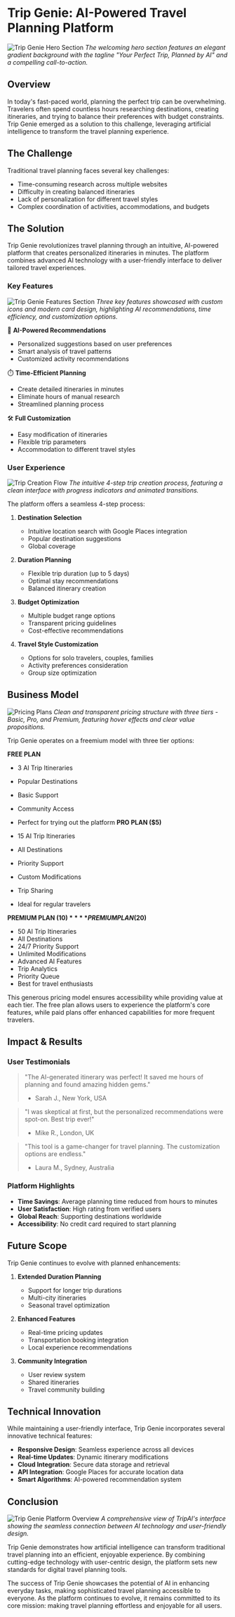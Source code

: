 # Trip Genie: AI-Powered Travel Planning Platform

![Trip Genie Hero Section](./case-study-images/hero.png)
_The welcoming hero section features an elegant gradient background with the tagline "Your Perfect Trip, Planned by AI" and a compelling call-to-action._

## Overview

In today's fast-paced world, planning the perfect trip can be overwhelming. Travelers often spend countless hours researching destinations, creating itineraries, and trying to balance their preferences with budget constraints. Trip Genie emerged as a solution to this challenge, leveraging artificial intelligence to transform the travel planning experience.

## The Challenge

Traditional travel planning faces several key challenges:

- Time-consuming research across multiple websites
- Difficulty in creating balanced itineraries
- Lack of personalization for different travel styles
- Complex coordination of activities, accommodations, and budgets

## The Solution

Trip Genie revolutionizes travel planning through an intuitive, AI-powered platform that creates personalized itineraries in minutes. The platform combines advanced AI technology with a user-friendly interface to deliver tailored travel experiences.

### Key Features

![Trip Genie Features Section](./case-study-images/features.png)
_Three key features showcased with custom icons and modern card design, highlighting AI recommendations, time efficiency, and customization options._

🎯 **AI-Powered Recommendations**

- Personalized suggestions based on user preferences
- Smart analysis of travel patterns
- Customized activity recommendations

⏱️ **Time-Efficient Planning**

- Create detailed itineraries in minutes
- Eliminate hours of manual research
- Streamlined planning process

🛠️ **Full Customization**

- Easy modification of itineraries
- Flexible trip parameters
- Accommodation to different travel styles

### User Experience

![Trip Creation Flow](./case-study-images/trip-creation.png)
_The intuitive 4-step trip creation process, featuring a clean interface with progress indicators and animated transitions._

The platform offers a seamless 4-step process:

1. **Destination Selection**

   - Intuitive location search with Google Places integration
   - Popular destination suggestions
   - Global coverage

2. **Duration Planning**

   - Flexible trip duration (up to 5 days)
   - Optimal stay recommendations
   - Balanced itinerary creation

3. **Budget Optimization**

   - Multiple budget range options
   - Transparent pricing guidelines
   - Cost-effective recommendations

4. **Travel Style Customization**
   - Options for solo travelers, couples, families
   - Activity preferences consideration
   - Group size optimization

## Business Model

![Pricing Plans](./case-study-images/pricing.png)
_Clean and transparent pricing structure with three tiers - Basic, Pro, and Premium, featuring hover effects and clear value propositions._

Trip Genie operates on a freemium model with three tier options:

**FREE PLAN**

- 3 AI Trip Itineraries
- Popular Destinations
- Basic Support
- Community Access
- Perfect for trying out the platform
  **PRO PLAN ($5)**

- 15 AI Trip Itineraries
- All Destinations
- Priority Support
- Custom Modifications
- Trip Sharing
- Ideal for regular travelers

**PREMIUM PLAN ($10)**
**PREMIUM PLAN ($20)**

- 50 AI Trip Itineraries
- All Destinations
- 24/7 Priority Support
- Unlimited Modifications
- Advanced AI Features
- Trip Analytics
- Priority Queue
- Best for travel enthusiasts

This generous pricing model ensures accessibility while providing value at each tier. The free plan allows users to experience the platform's core features, while paid plans offer enhanced capabilities for more frequent travelers.

## Impact & Results

### User Testimonials

> "The AI-generated itinerary was perfect! It saved me hours of planning and found amazing hidden gems."
>
> - Sarah J., New York, USA

> "I was skeptical at first, but the personalized recommendations were spot-on. Best trip ever!"
>
> - Mike R., London, UK

> "This tool is a game-changer for travel planning. The customization options are endless."
>
> - Laura M., Sydney, Australia

### Platform Highlights

- **Time Savings**: Average planning time reduced from hours to minutes
- **User Satisfaction**: High rating from verified users
- **Global Reach**: Supporting destinations worldwide
- **Accessibility**: No credit card required to start planning

## Future Scope

Trip Genie continues to evolve with planned enhancements:

1. **Extended Duration Planning**

   - Support for longer trip durations
   - Multi-city itineraries
   - Seasonal travel optimization

2. **Enhanced Features**

   - Real-time pricing updates
   - Transportation booking integration
   - Local experience recommendations

3. **Community Integration**
   - User review system
   - Shared itineraries
   - Travel community building

## Technical Innovation

While maintaining a user-friendly interface, Trip Genie incorporates several innovative technical features:

- **Responsive Design**: Seamless experience across all devices
- **Real-time Updates**: Dynamic itinerary modifications
- **Cloud Integration**: Secure data storage and retrieval
- **API Integration**: Google Places for accurate location data
- **Smart Algorithms**: AI-powered recommendation system

## Conclusion

![Trip Genie Platform Overview](./case-study-images/platform-overview.png)
_A comprehensive view of TripAI's interface showing the seamless connection between AI technology and user-friendly design._

Trip Genie demonstrates how artificial intelligence can transform traditional travel planning into an efficient, enjoyable experience. By combining cutting-edge technology with user-centric design, the platform sets new standards for digital travel planning tools.

The success of Trip Genie showcases the potential of AI in enhancing everyday tasks, making sophisticated travel planning accessible to everyone. As the platform continues to evolve, it remains committed to its core mission: making travel planning effortless and enjoyable for all users.

